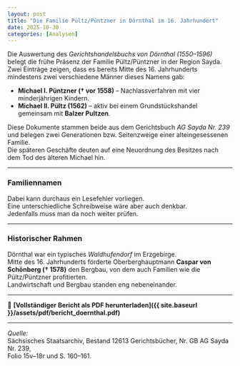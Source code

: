 ```yaml
---
layout: post
title: "Die Familie Pültz/Püntzner in Dörnthal im 16. Jahrhundert"
date: 2025-10-30
categories: [Analysen]
---
```


Die Auswertung des *Gerichtshandelsbuchs von Dörnthal (1550–1596)* belegt die frühe Präsenz der Familie Pültz/Püntzner in der Region Sayda. Zwei Einträge zeigen, dass es bereits Mitte des 16. Jahrhunderts mindestens zwei verschiedene Männer dieses Namens gab:

- **Michael I. Püntzner († vor 1558)** – Nachlassverfahren mit vier minderjährigen Kindern.  
- **Michael II. Pültz (1562)** – aktiv bei einem Grundstückshandel gemeinsam mit **Balzer Pultzen**.

Diese Dokumente stammen beide aus dem Gerichtsbuch *AG Sayda Nr. 239* und belegen zwei Generationen bzw. Seitenzweige einer alteingesessenen Familie.  
Die späteren Geschäfte deuten auf eine Neuordnung des Besitzes nach dem Tod des älteren Michael hin.

---

### Familiennamen

Dabei kann durchaus ein Lesefehler vorliegen.  
Eine unterschiedliche Schreibweise wäre aber auch denkbar.  
Jedenfalls muss man da noch weiter prüfen.

---

### Historischer Rahmen

Dörnthal war ein typisches *Waldhufendorf* im Erzgebirge.  
Mitte des 16. Jahrhunderts förderte Oberberghauptmann **Caspar von Schönberg († 1578)** den Bergbau, von dem auch Familien wie die Pültz/Püntzner profitierten.  
Landwirtschaft und Bergbau standen eng nebeneinander.

---

📄 **[Vollständiger Bericht als PDF herunterladen]({{ site.baseurl }}/assets/pdf/bericht_doernthal.pdf)**

---

*Quelle:*  
Sächsisches Staatsarchiv, Bestand 12613 Gerichtsbücher, Nr. GB AG Sayda Nr. 239,  
Folio 15v–18r und S. 160–161.
